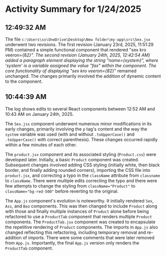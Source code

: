 # Activity Summary for 1/24/2025

## 12:49:32 AM
The file `c:\Users\ss\OneDrive\Desktop\New folder\my-app\src\Sex.jsx` underwent two revisions.  The first revision (January 23rd, 2025, 11:51:29 PM) contained a simple functional component that rendered "sex kro veeron={8*2}". The second revision (January 24th, 2025, 12:42:54 AM) added a paragraph element displaying the string "name={system}", where 'system' is a variable assigned the value "fax" within the component.  The core functionality of displaying "sex kro veeron={8*2}" remained unchanged.  The changes primarily involved the addition of dynamic content to the component.


## 10:44:39 AM
The log shows edits to several React components between 12:52 AM and 10:43 AM on January 24th, 2025.

The `Sex.jsx` component underwent numerous minor modifications in its early changes, primarily involving the `p` tag's content and the way the `system` variable was used (with and without `.toUpperCase()` and `.toUpperCase()` with correct parenthesis). These changes occurred rapidly within a few minutes of each other.

The `product.jsx` component and its associated styling (`Product.css`) were developed later. Initially, a basic `Product` component was created.  Subsequent changes involved adding CSS styling (initially white, then black border, and finally adding rounded corners), importing the CSS file into `product.jsx`, and correcting a typo in the `className` attribute from `classname` to `className`. There were multiple edits correcting the typo and there were few attempts to change the styling from `className="Product"` to `className="bg-red-500"` before reverting to the original.

The `App.js` component's evolution is noteworthy. It initially rendered `Sex`, `Ass`, and `Boo` components. This was then changed to include `Product` along with those and finally multiple instances of `Product` alone before being refactored to use a `ProductTab` component that renders multiple `Product` components.  The `ProductTab.jsx` component was created to encapsulate the repetitive rendering of `Product` components. The imports in `App.js` also changed reflecting this refactoring, including temporary removal and re-addition of imports.  There were some comments that were later removed from `App.js`.  Importantly, the final `App.js` version only renders the `ProductTab` component.
